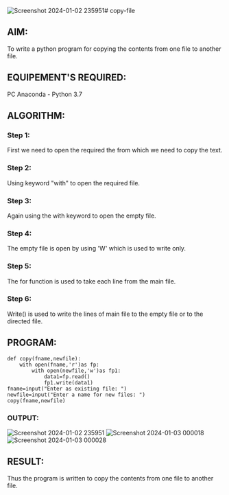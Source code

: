 ![Screenshot 2024-01-02 235951](https://github.com/Srikaavyaathamizh/copy-file/assets/144870938/0a17c6d5-37cb-4d3a-ae9d-49b6b7d1e2e4)# copy-file
## AIM:
To write a python program for copying the contents from one file to another file.
## EQUIPEMENT'S REQUIRED: 
PC
Anaconda - Python 3.7
## ALGORITHM: 
### Step 1:
First we need to open the required the from which we need to copy the text.
### Step 2: 
Using keyword "with" to open the required file.
### Step 3: 
Again using the with keyword to open the empty file.
### Step 4:  
The empty file is open by using 'W' which is used to write only.
### Step 5: 
The for function is used to take each line from the main file.
### Step 6: 
Write() is used to write the lines of main file to the empty file or to the directed file.
## PROGRAM:
```
def copy(fname,newfile):
    with open(fname,'r')as fp:
        with open(newfile,'w')as fp1:
            data1=fp.read()
            fp1.write(data1)
fname=input("Enter as existing file: ")
newfile=input("Enter a name for new files: ")
copy(fname,newfile)

```
### OUTPUT:
![Screenshot 2024-01-02 235951](https://github.com/Srikaavyaathamizh/copy-file/assets/144870938/e4d01ecb-c75b-448d-84f3-ca29c82086bb)
![Screenshot 2024-01-03 000018](https://github.com/Srikaavyaathamizh/copy-file/assets/144870938/0ebc468a-871a-498a-abb1-b0326a977a85)
![Screenshot 2024-01-03 000028](https://github.com/Srikaavyaathamizh/copy-file/assets/144870938/4fa1aa8d-f433-4277-9039-d66869b5c031)


## RESULT:
Thus the program is written to copy the contents from one file to another file.
